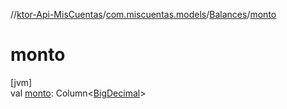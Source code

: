 //[ktor-Api-MisCuentas](../../../index.md)/[com.miscuentas.models](../index.md)/[Balances](index.md)/[monto](monto.md)

# monto

[jvm]\
val [monto](monto.md): Column&lt;[BigDecimal](https://docs.oracle.com/javase/8/docs/api/java/math/BigDecimal.html)&gt;
